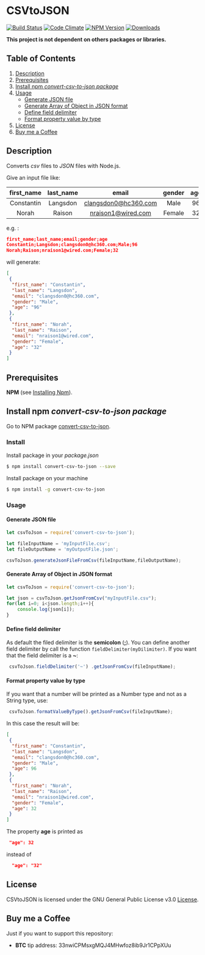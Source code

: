 # CSVtoJSON 
[![Build Status](https://travis-ci.org/iuccio/csvToJson.svg?branch=master)](https://travis-ci.org/iuccio/csvToJson) [![Code Climate](https://codeclimate.com/github/iuccio/csvToJson/badges/gpa.svg)](https://codeclimate.com/github/iuccio/csvToJson)
[![NPM Version](https://img.shields.io/npm/v/convert-csv-to-json.svg)](https://npmjs.org/package/convert-csv-to-json)
[![Downloads](https://img.shields.io/npm/dm/convert-csv-to-json.svg)](https://npmjs.org/package/convert-csv-to-json)

**This project is not dependent on others packages or libraries.**

## Table of Contents
1. [Description](#description)
1. [Prerequisites](#prerequisites)
1. [Install npm *convert-csv-to-json package*](#install-npm-convert-csv-to-json-package)
1. [Usage](#usage)
    * [Generate JSON file](#generate-json-file)
    * [Generate Array of Object in JSON format](#generate-array-of-object-in-json-format)
    * [Define field delimiter](#define-field-delimiter)
    * [Format property value by type](#format-property-value-by-type)
1. [License](#license)
1. [Buy me a Coffee](#buy-me-a-coffee)


## Description
Converts *csv* files to *JSON* files with Node.js. 

Give an input file like:

|first_name|last_name|email|gender|age|
|:----------:|:-------:|:---:|:----:|:---:|
|Constantin|Langsdon|clangsdon0@hc360.com|Male|96|
|Norah|Raison|nraison1@wired.com|Female|32|

e.g. :
```json
first_name;last_name;email;gender;age
Constantin;Langsdon;clangsdon0@hc360.com;Male;96
Norah;Raison;nraison1@wired.com;Female;32
```

will generate:


```json
[
 {
  "first_name": "Constantin",
  "last_name": "Langsdon",
  "email": "clangsdon0@hc360.com",
  "gender": "Male",
  "age": "96"
 },
 {
  "first_name": "Norah",
  "last_name": "Raison",
  "email": "nraison1@wired.com",
  "gender": "Female",
  "age": "32"
 }
]
```

## Prerequisites
**NPM** (see [Installing Npm](https://docs.npmjs.com/getting-started/installing-node)).

## Install npm *convert-csv-to-json package*
Go to NPM package [convert-csv-to-json](https://www.npmjs.com/package/convert-csv-to-json).

### Install
Install package in your *package.json*
```bash
$ npm install convert-csv-to-json --save
```
Install package on your machine
```bash
$ npm install -g convert-csv-to-json
```

### Usage
#### Generate JSON file
```js
let csvToJson = require('convert-csv-to-json');

let fileInputName = 'myInputFile.csv'; 
let fileOutputName = 'myOutputFile.json';

csvToJson.generateJsonFileFromCsv(fileInputName,fileOutputName);
```
#### Generate Array of Object in JSON format
```js
let csvToJson = require('convert-csv-to-json');

let json = csvToJson.getJsonFromCsv("myInputFile.csv");
for(let i=0; i<json.length;i++){
    console.log(json[i]);
}
```
#### Define field delimiter
As default the filed delimiter is the **semicolon** (**;**). You can define another field delimiter 
by call the function ```fieldDelimiter(myDilimiter)```.
If you want that the field delimiter is a **~**:

```js
 csvToJson.fieldDelimiter('~') .getJsonFromCsv(fileInputName);
```


#### Format property value by type
If you want that a number will be printed as a Number type and not as a String type, use:
```js
 csvToJson.formatValueByType().getJsonFromCsv(fileInputName);
```
In this case the result will be: 

```json
[
 {
  "first_name": "Constantin",
  "last_name": "Langsdon",
  "email": "clangsdon0@hc360.com",
  "gender": "Male",
  "age": 96
 },
 {
  "first_name": "Norah",
  "last_name": "Raison",
  "email": "nraison1@wired.com",
  "gender": "Female",
  "age": 32
 }
]
```
The property **age** is printed as 
```json
 "age": 32
```
instead of
```json
  "age": "32"
 ```
 
## License

CSVtoJSON is licensed under the GNU General Public License v3.0 [License](LICENSE).

## Buy me a Coffee
Just if you want to support this repository:
   * **BTC** tip address: 33nwiCPMsxgMQJ4MHwfoz8ib9Jr1CPpXUu
